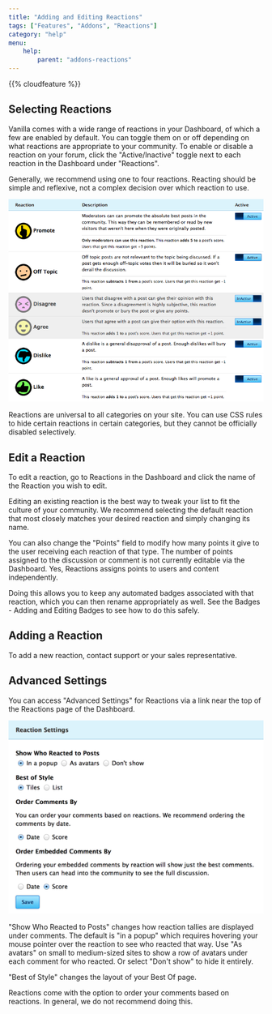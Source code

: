```yaml
---
title: "Adding and Editing Reactions"
tags: ["Features", "Addons", "Reactions"]
category: "help"
menu:
    help:
        parent: "addons-reactions"
---
```


{{% cloudfeature %}}

## Selecting Reactions

Vanilla comes with a wide range of reactions in your Dashboard, of which a few are enabled by default. You can toggle them on or off depending on what reactions are appropriate to your community. To enable or disable a reaction on your forum, click the "Active/Inactive" toggle next to each reaction in the Dashboard under "Reactions".

Generally, we recommend using one to four reactions. Reacting should be simple and reflexive, not a complex decision over which reaction to use.

![The list of Reactions in the Dashboard](/img/help/addons/reactions/list.png)

Reactions are universal to all categories on your site. You can use CSS rules to hide certain reactions in certain categories, but they cannot be officially disabled selectively.

## Edit a Reaction

To edit a reaction, go to Reactions in the Dashboard and click the name of the Reaction you wish to edit.

Editing an existing reaction is the best way to tweak your list to fit the culture of your community. We recommend selecting the default reaction that most closely matches your desired reaction and simply changing its name.

You can also change the "Points" field to modify how many points it give to the user receiving each reaction of that type. The number of points assigned to the discussion or comment is not currently editable via the Dashboard. Yes, Reactions assigns points to users and content independently.

Doing this allows you to keep any automated badges associated with that reaction, which you can then rename appropriately as well. See the Badges - Adding and Editing Badges to see how to do this safely.

## Adding a Reaction

To add a new reaction, contact support or your sales representative.

## Advanced Settings

You can access "Advanced Settings" for Reactions via a link near the top of the Reactions page of the Dashboard.

![The Advanced Settings page](/img/help/addons/reactions/advanced.png)

"Show Who Reacted to Posts" changes how reaction tallies are displayed under comments. The default is "in a popup" which requires hovering your mouse pointer over the reaction to see who reacted that way. Use "As avatars" on small to medium-sized sites to show a row of avatars under each comment for who reacted. Or select "Don't show" to hide it entirely.

"Best of Style" changes the layout of your Best Of page.

Reactions come with the option to order your comments based on reactions. In general, we do not recommend doing this.

